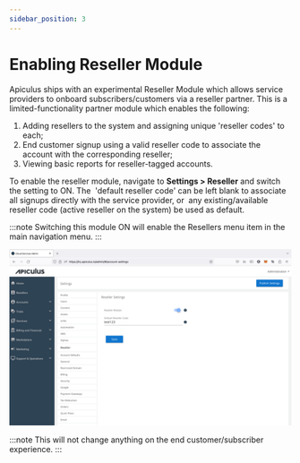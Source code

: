 ```yaml
---
sidebar_position: 3
---
```

# Enabling Reseller Module

Apiculus ships with an experimental Reseller Module which allows service providers to onboard subscribers/customers via a reseller partner. This is a limited-functionality partner module which enables the following:

1. Adding resellers to the system and assigning unique 'reseller codes' to each;
2. End customer signup using a valid reseller code to associate the account with the corresponding reseller;
3. Viewing basic reports for reseller-tagged accounts.

To enable the reseller module, navigate to **Settings > Reseller** and switch the setting to ON. The  'default reseller code' can be left blank to associate all signups directly with the service provider, or  any existing/available reseller code (active reseller on the system) be used as default.

:::note
Switching this module ON will enable the Resellers menu item in the main navigation menu.
:::

![# Enabling Reseller Module](img/EnablingResellerModule.png)

:::note
This will not change anything on the end customer/subscriber experience.
:::